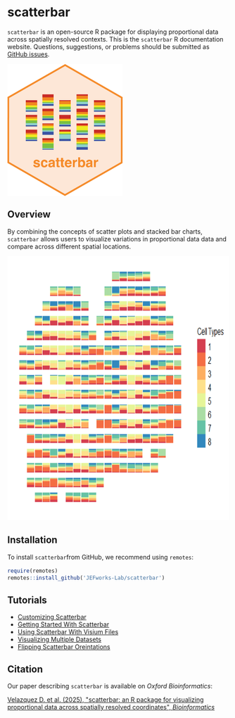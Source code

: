 
<!-- README.md is generated from README.Rmd. Please edit that file -->

# scatterbar

<!-- badges: start -->
<!-- badges: end -->

`scatterbar` is an open-source R package for displaying proportional data across spatially resolved contexts. This is the `scatterbar` R documentation
website. Questions, suggestions, or problems should be submitted as
[GitHub issues](https://github.com/JEFworks-Lab/scatterbar/issues).

<p>

<img src="https://github.com/JEFworks-Lab/scatterbar/blob/main/images/scatterbar_logo_hex.png?raw=true" align="center" height="300" style="float: center; height:300px;"/>

</p>

## Overview

By combining the concepts of scatter plots and stacked bar charts,
`scatterbar` allows users to visualize variations in proportional data
data and compare across different spatial locations.

<p align="center">

<img src="https://github.com/JEFworks-Lab/scatterbar/blob/main/images/scatterbar_example.png?raw=true" height="600"/>

</p>

## Installation

To install `scatterbar`from GitHub, we recommend using `remotes`:

``` r
require(remotes)
remotes::install_github('JEFworks-Lab/scatterbar')
```

## Tutorials

- [Customizing
  Scatterbar](https://jef.works/scatterbar/articles/customizing_scatterbar.html)
- [Getting Started With
  Scatterbar](https://jef.works/scatterbar/articles/getting-started-with-scatterbars.html)
- [Using Scatterbar With Visium Files](https://jef.works/scatterbar/articles/using-scatterbar-with-visium.html)
- [Visualizing Multiple Datasets](https://jef.works/scatterbar/articles/visualizing-multiple-datasets.html)
- [Flipping Scatterbar Oreintations](https://jef.works/scatterbar/articles/flipping-scatterbar-oreintations.html)

## Citation

Our paper describing `scatterbar` is available on *Oxford Bioinformatics*:

[Velazquez D. et al. (2025), "scatterbar: an R package for visualizing proportional data across spatially resolved coordinates", *Bioinformatics*](https://doi.org/10.1093/bioinformatics/btaf047)

